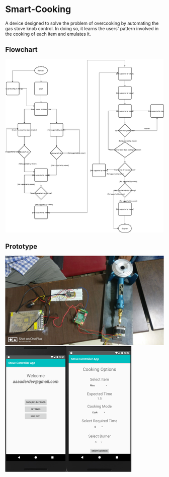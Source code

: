 # Smart-Cooking
A device designed to solve the problem of overcooking by automating the gas stove knob control. In doing so, it learns the users' pattern involved in the cooking of each item and emulates it.

## Flowchart
![flowchart](https://github.com/ArshadAQ/Smart-Cooking/blob/master/images/Copy-of-tarp.svg)

## Prototype
<img src = "https://github.com/ArshadAQ/Smart-Cooking/blob/master/images/prototype.jpg" width = 600> 
<img src = "https://github.com/ArshadAQ/Smart-Cooking/blob/master/images/home.png" height = 400 align = "left"><img src = "https://github.com/ArshadAQ/Smart-Cooking/blob/master/images/cook.png" height = 400>
